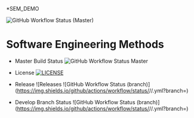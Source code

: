 *SEM_DEMO

![GitHub Workflow Status (Master)](https://img.shields.io/github/actions/workflow/status/ghost1100/sem/main.yml?branch=Master)

# Software Engineering Methods
* Master Build
  Status ![GitHub Workflow Status Master](https://img.shields.io/github/actions/workflow/status/ghost1100/sem/main.yml?branch=Master)
* License
 [![LICENSE](https://img.shields.io/github/license/ghost1100/sem.svg?style=flat-square)](https://github.com/ghost1100/sem/blob/master/LICENSE)
* Release ![Releases
![GitHub Workflow Status (branch)](https://img.shields.io/github/actions/workflow/status/<repository owner>/<repository>/<action file name>.yml?branch=<branch name>)

* Develop Branch Status ![GitHub Workflow Status (branch)](https://img.shields.io/github/actions/workflow/status/<username>/<repository>/<action file name>.yml?branch=<develop branch>)
